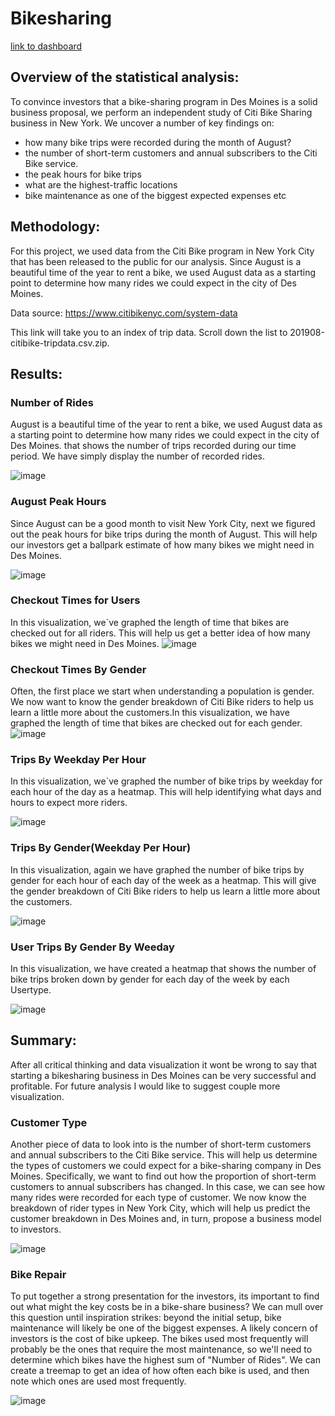 # Bikesharing

[link to dashboard](https://public.tableau.com/app/profile/moataz.yaakoub/viz/NYCCitiBikeChallenge_16649899967740/NYCStory?publish=yes)



## Overview of the statistical analysis:

To convince investors that a bike-sharing program in Des Moines is a solid business proposal, we perform an independent study of Citi Bike Sharing business in New York. We uncover a number of key findings on: 

* how many bike trips were recorded during the month of August? 
* the number of short-term customers and annual subscribers to the Citi Bike service. 
* the peak hours for bike trips 
* what are the highest-traffic locations 
* bike maintenance as one of the biggest expected expenses 
etc

## Methodology:

For this project, we used data from the Citi Bike program in New York City that has been released to the public for our analysis. Since August is a beautiful time of the year to rent a bike, we used August data as a starting point to determine how many rides we could expect in the city of Des Moines. 
  
Data source: https://www.citibikenyc.com/system-data 

This link will take you to an index of trip data. Scroll down the list to 201908-citibike-tripdata.csv.zip.

## Results:
### Number of Rides
August is a beautiful time of the year to rent a bike, we used August data as a starting point to determine how many rides we could expect in the city of Des Moines.
that shows the number of trips recorded during our time period. We have simply display the number of recorded rides.


![image](https://user-images.githubusercontent.com/105535250/193975015-046b8cec-829b-4e99-91b2-21370d29daca.png)

### August Peak Hours
Since August can be a good month to visit New York City, next we figured out the peak hours for bike trips during the month of August. This will help our investors get a ballpark estimate of how many bikes we might need in Des Moines.

![image](https://user-images.githubusercontent.com/105535250/193975163-ad84af05-7a87-4060-a003-d2aca7071e73.png)

### Checkout Times for Users
In this visualization, we`ve graphed the length of time that bikes are checked out for all riders. This will help us get a better idea of how many bikes we might need in Des Moines.
![image](https://user-images.githubusercontent.com/105535250/193975268-de9acf58-5d9e-44e7-80e4-26e778c2c1c1.png)
### Checkout Times By Gender
Often, the first place we start when understanding a population is gender. We now want to know the gender breakdown of Citi Bike riders to help us learn a little more about the customers.In this visualization, we have graphed the length of time that bikes are checked out for each gender.
![image](https://user-images.githubusercontent.com/105535250/193975340-f777bab5-8f0c-4ca1-a72f-49b92db02380.png)
### Trips By Weekday Per Hour
In this visualization, we`ve graphed the number of bike trips by weekday for each hour of the day as a heatmap. This will help identifying what days and hours to expect more riders.

![image](https://user-images.githubusercontent.com/105535250/193975445-5390722c-1f0b-426f-9278-6c53442ba262.png)

### Trips By Gender(Weekday Per Hour)
In this visualization, again we have graphed the number of bike trips by gender for each hour of each day of the week as a heatmap. This will give the gender breakdown of Citi Bike riders to help us learn a little more about the customers.

![image](https://user-images.githubusercontent.com/105535250/193975583-e0b8dfaa-d861-4f9a-be06-8fd5fc1c4eb6.png)

### User Trips By Gender By Weeday
In this visualization, we have created a heatmap that shows the number of bike trips broken down by gender for each day of the week by each Usertype.

![image](https://user-images.githubusercontent.com/105535250/193975712-6c945b4a-e58d-4c71-b809-4f5daa906c2b.png)

## Summary:
After all critical thinking and data visualization it wont be wrong to say that starting a bikesharing business in Des Moines can be very successful and profitable.
For future analysis I would like to suggest couple more visualization.

### Customer Type
Another piece of data to look into is the number of short-term customers and annual subscribers to the Citi Bike service. This will help us determine the types of customers we could expect for a bike-sharing company in Des Moines. Specifically, we want to find out how the proportion of short-term customers to annual subscribers has changed.
In this case, we can see how many rides were recorded for each type of customer. We now know the breakdown of rider types in New York City, which will help us predict the customer breakdown in Des Moines and, in turn, propose a business model to investors.

![image](https://user-images.githubusercontent.com/105535250/193981293-875d07be-1f76-473d-a005-701ed59f417a.png)

### Bike Repair
To put together a strong presentation for the investors, its important to find out what might the key costs be in a bike-share business? We can mull over this question until inspiration strikes: beyond the initial setup, bike maintenance will likely be one of the biggest expenses. A likely concern of investors is the cost of bike upkeep. The bikes used most frequently will probably be the ones that require the most maintenance, so we'll need to determine which bikes have the highest sum of "Number of Rides". We can create a treemap to get an idea of how often each bike is used, and then note which ones are used most frequently.

![image](https://user-images.githubusercontent.com/105535250/193982426-224e87b0-df25-4000-8b2a-ea7187491274.png)
